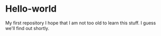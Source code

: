 # Hello-world
My first repository
I hope that I am not too old to learn this stuff. I guess we'll find out shortly.
